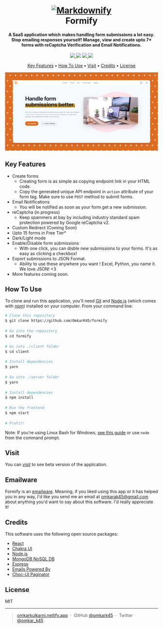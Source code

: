 <h1 align="center">
  <br>
  <a href="https://formify-beta.netlify.app"><img src="https://via.placeholder.com/150" alt="Markdownify" width="200"></a>
  <br>
  Formify
  <br>
</h1>

<h4 align="center">A SaaS application which makes handling form submissions a lot easy. Stop emailing responses yourself! Manage, view and create upto 7* forms with reCaptcha Verification and Email Notifications.</h4>

<p align="center">
  <a href="https://app.netlify.com/sites/formify-beta/deploys">
    <img src="https://api.netlify.com/api/v1/badges/886062d0-b559-45ce-a3eb-47357e5c391e/deploy-status"/>
  </a>
  <a href="https://github.com/OmkarK45/formify/pulls"><img src="https://img.shields.io/badge/contributors-welcome-green"></a>
  <a href="https://github.com/omkark45">
      <img src="https://img.shields.io/github/followers/omkark45?label=Follow">
  </a>
  <a href="https://github.com/formify/licence.txt">
    <img src="https://img.shields.io/github/license/omkark45/formify">
  </a>
</p>

<p align="center">
  <a href="#key-features">Key Features</a> •
  <a href="#how-to-use">How To Use</a> •
  <a href="#visit">Visit</a> •
  <a href="#credits">Credits</a> •
  <a href="#license">License</a>
</p>

<img src='./snap.png'/>

## Key Features

- Create forms
  - Creating form is as simple as copying endpoint link in your HTML code.
  - Copy the generated unique API endpoint in <code>action</code> attribute of your form tag. Make sure to use <code>POST</code> method to submit forms.
- Email Notifications
  - You will be notified as soon as your form get a new submission.
- reCaptcha (in progress)
  - Keep spammers at bay by including industry standard spam protection powered by Google reCaptcha v2.
- Custom Redirect (Coming Soon)
- Upto 15 forms in Free Tier\*
- Dark/Light mode
- Enable/Disable form submissions
  - With one click, you can disble new submissions to your forms. It's as easy as clicking a checkbox!
- Export submissions to JSON Format.
  - Ability to use these anywhere you want ! Excel, Python, you name it. We love JSON! <3
- More features coming soon.

## How To Use

To clone and run this application, you'll need [Git](https://git-scm.com) and [Node.js](https://nodejs.org/en/download/) (which comes with [npm](http://npmjs.com)) installed on your computer. From your command line:

```bash
# Clone this repository
$ git clone https://github.com/OmkarK45/formify

# Go into the repository
$ cd formify

# Go into ./client folder
$ cd client

# Install dependencies
$ yarn

# Go into ./server folder
$ yarn

# Install dependencies
$ npm install

# Run the frontend
$ npm start

# Profit!
```

Note: If you're using Linux Bash for Windows, [see this guide](https://www.howtogeek.com/261575/how-to-run-graphical-linux-desktop-applications-from-windows-10s-bash-shell/) or use `node` from the command prompt.

## Visit

You can [visit](https://formify-beta.netlify.app) to see beta version of the application.

## Emailware

Formify is an [emailware](https://en.wiktionary.org/wiki/emailware). Meaning, if you liked using this app or it has helped you in any way, I'd like you send me an email at <omkarak45@gmail.com> about anything you'd want to say about this software. I'd really appreciate it!

## Credits

This software uses the following open source packages:

- [React](http://reactjs.org/)
- [Chakra UI](https://chakra-ui.com)
- [Node.js](https://nodejs.org/)
- [MongoDB NoSQL DB](https://mongodb.com)
- [Express](https://expressjs.org/)
- [Emails Powered By](https://sendgrid.com)
- [Choc-UI Paginator](https://choc-ui.tech/docs/packages/pagination)

## License

MIT

---

> [omkarkulkarni.netlify.app](https://omkarkulkarni.netlify.app) &nbsp;&middot;&nbsp;
> GitHub [@omkark45](https://github.com/omkark45) &nbsp;&middot;&nbsp;
> Twitter [@omkar_k45](https://twitter.com/omkar_k45)
